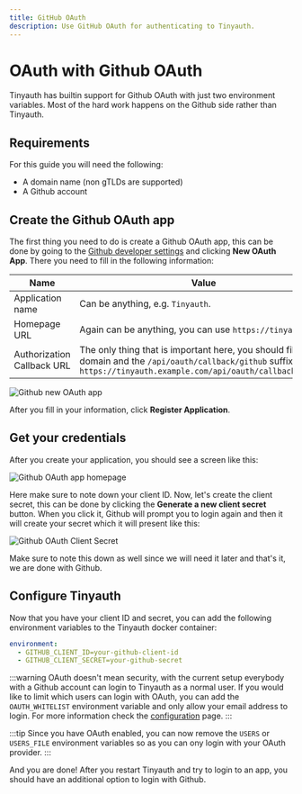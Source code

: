 ```yaml
---
title: GitHub OAuth
description: Use GitHub OAuth for authenticating to Tinyauth.
---
```


# OAuth with Github OAuth

Tinyauth has builtin support for Github OAuth with just two environment variables. Most of the hard work happens on the Github side rather than Tinyauth.

## Requirements

For this guide you will need the following:

- A domain name (non gTLDs are supported)
- A Github account

## Create the Github OAuth app

The first thing you need to do is create a Github OAuth app, this can be done by going to the [Github developer settings](https://github.com/settings/developers) and clicking **New OAuth App**. There you need to fill in the following information:

| Name                       | Value                                                                                                                                                                            |
| -------------------------- | -------------------------------------------------------------------------------------------------------------------------------------------------------------------------------- |
| Application name           | Can be anything, e.g. `Tinyauth`.                                                                                                                                                |
| Homepage URL               | Again can be anything, you can use `https://tinyauth.app`.                                                                                                                       |
| Authorization Callback URL | The only thing that is important here, you should fill in your domain and the `/api/oauth/callback/github` suffix, e.g. `https://tinyauth.example.com/api/oauth/callback/github` |

![Github new OAuth app](/screenshots/github-new-oauth-app.png)

After you fill in your information, click **Register Application**.

## Get your credentials

After you create your application, you should see a screen like this:

![Github OAuth app homepage](/screenshots/github-oauth-app-homepage.png)

Here make sure to note down your client ID. Now, let's create the client secret, this can be done by clicking the **Generate a new client secret** button. When you click it, Github will prompt you to login again and then it will create your secret which it will present like this:

![Github OAuth Client Secret](/screenshots/github-oauth-client-secret.png)

Make sure to note this down as well since we will need it later and that's it, we are done with Github.

## Configure Tinyauth

Now that you have your client ID and secret, you can add the following environment variables to the Tinyauth docker container:

```yaml
environment:
  - GITHUB_CLIENT_ID=your-github-client-id
  - GITHUB_CLIENT_SECRET=your-github-secret
```

:::warning
OAuth doesn't mean security, with the current setup everybody with a Github account can login to Tinyauth as a normal user. If you would like to limit which users can login with OAuth, you can add the `OAUTH_WHITELIST` environment variable and only allow your email address to login. For more information check the [configuration](/docs/reference/configuration.md) page.
:::

:::tip
Since you have OAuth enabled, you can now remove the `USERS` or `USERS_FILE` environment variables so as you can ony login with your OAuth provider.
:::

And you are done! After you restart Tinyauth and try to login to an app, you should have an additional option to login with Github.
